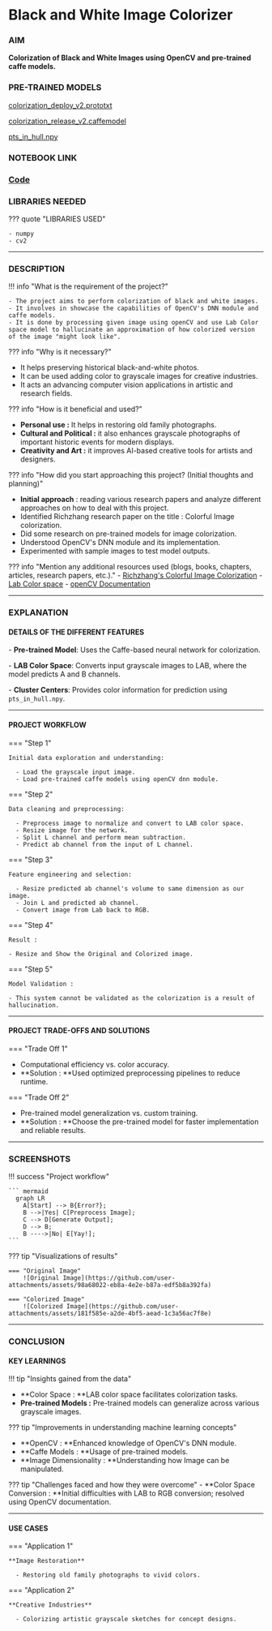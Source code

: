 # Black and White Image Colorizer 

### AIM

**Colorization of Black and White Images using OpenCV and pre-trained caffe models.**


### PRE-TRAINED MODELS

[colorization_deploy_v2.prototxt](https://github.com/richzhang/colorization/blob/caffe/models/colorization_deploy_v2.prototxt)

[colorization_release_v2.caffemodel](https://www.dropbox.com/s/dx0qvhhp5hbcx7z/colorization_release_v2.caffemodel?dl=1)

[pts_in_hull.npy](https://github.com/richzhang/colorization/blob/caffe/resources/pts_in_hull.npy)

### NOTEBOOK LINK 

### [Code](lhttps://colab.research.google.com/drive/1w5GbYEIsX41Uh8i_5q7c8Nh0y5UOpBGb)


### LIBRARIES NEEDED

??? quote "LIBRARIES USED"

    - numpy
    - cv2

---

### DESCRIPTION 

!!! info "What is the requirement of the project?"

    - The project aims to perform colorization of black and white images.
    - It involves in showcase the capabilities of OpenCV's DNN module and caffe models.
    - It is done by processing given image using openCV and use Lab Color space model to hallucinate an approximation of how colorized version of the image "might look like".

??? info "Why is it necessary?"

- It helps preserving historical black-and-white photos. 
- It can be used adding color to grayscale images for creative industries.  
- It acts an advancing computer vision applications in artistic and research fields.

??? info "How is it beneficial and used?"

- **Personal use :** It helps in restoring old family photographs.  
- **Cultural and Political :** it also enhances grayscale photographs of important historic events for modern displays. 
- **Creativity and Art  :** it improves AI-based creative tools for artists and designers.  

??? info "How did you start approaching this project? (Initial thoughts and planning)"

- **Initial approach** : reading various research papers and analyze different approaches on how to deal with this project.
- Identified Richzhang research paper on the title : Colorful Image colorization.
- Did some research on pre-trained models for image colorization.  
- Understood OpenCV's DNN module and its implementation.  
- Experimented with sample images to test model outputs. 

??? info "Mention any additional resources used (blogs, books, chapters, articles, research papers, etc.)."
    - [Richzhang's Colorful Image Colorization](https://richzhang.github.io/colorization)
    - [Lab Color space](https://www.xrite.com/blog/lab-color-space)
    - [openCV Documentation ](https://pypi.org/project/opencv-python/)


---

### EXPLANATION 

#### DETAILS OF THE DIFFERENT FEATURES 

\- **Pre-trained Model**: Uses the Caffe-based neural network for colorization.  

\- **LAB Color Space**: Converts input grayscale images to LAB, where the model predicts A and B channels.  

\- **Cluster Centers**: Provides color information for prediction using `pts_in_hull.npy`.  


---

#### PROJECT WORKFLOW 

=== "Step 1"

    Initial data exploration and understanding:
    
      - Load the grayscale input image.
      - Load pre-trained caffe models using openCV dnn module.

=== "Step 2"

    Data cleaning and preprocessing:
    
      - Preprocess image to normalize and convert to LAB color space.
      - Resize image for the network.
      - Split L channel and perform mean subtraction.
      - Predict ab channel from the input of L channel.

=== "Step 3"

    Feature engineering and selection:
    
      - Resize predicted ab channel's volume to same dimension as our image.
      - Join L and predicted ab channel.
      - Convert image from Lab back to RGB.

=== "Step 4"

    Result : 
    
    - Resize and Show the Original and Colorized image. 

=== "Step 5"

```code language 
Model Validation :

- This system cannot be validated as the colorization is a result of hallucination.
```

---

#### PROJECT TRADE-OFFS AND SOLUTIONS 

=== "Trade Off 1"

- Computational efficiency vs. color accuracy.  
- **Solution : **Used optimized preprocessing pipelines to reduce runtime. 

=== "Trade Off 2"

- Pre-trained model generalization vs. custom training.  
- **Solution : **Choose the pre-trained model for faster implementation and reliable results.  

---

### SCREENSHOTS 

!!! success "Project workflow"

    ``` mermaid
      graph LR
        A[Start] --> B{Error?};
        B -->|Yes| C[Preprocess Image];
        C --> D[Generate Output];
        D --> B;
        B ---->|No| E[Yay!];
    ```

??? tip "Visualizations of results"

    === "Original Image"
        ![Original Image](https://github.com/user-attachments/assets/98a68022-eb8a-4e2e-b87a-edf5b8a392fa)
    
    === "Colorized Image"
        ![Colorized Image](https://github.com/user-attachments/assets/181f585e-a2de-4bf5-aead-1c3a56ac7f8e)

---

### CONCLUSION 

#### KEY LEARNINGS 

!!! tip "Insights gained from the data"
- **Color Space : **LAB color space facilitates colorization tasks.  
- **Pre-trained Models :** Pre-trained models can generalize across various grayscale images.

??? tip "Improvements in understanding machine learning concepts"

- **OpenCV : **Enhanced knowledge of OpenCV's DNN module.  
- **Caffe Models : **Usage of pre-trained models.
- **Image Dimensionality : **Understanding how Image can be manipulated.

??? tip "Challenges faced and how they were overcome"
    - **Color Space Conversion : **Initial difficulties with LAB to RGB conversion; resolved using OpenCV documentation. 

---

#### USE CASES

=== "Application 1"

    **Image Restoration**
    
      - Restoring old family photographs to vivid colors.

=== "Application 2"

    **Creative Industries**
    
      - Colorizing artistic grayscale sketches for concept designs.
